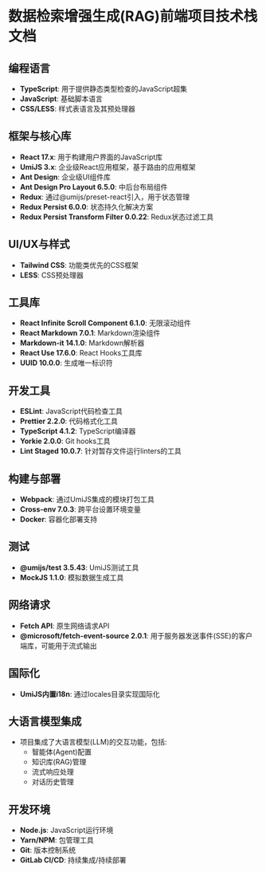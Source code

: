# 数据检索增强生成(RAG)前端项目技术栈文档

## 编程语言
- **TypeScript**: 用于提供静态类型检查的JavaScript超集
- **JavaScript**: 基础脚本语言
- **CSS/LESS**: 样式表语言及其预处理器

## 框架与核心库
- **React 17.x**: 用于构建用户界面的JavaScript库
- **UmiJS 3.x**: 企业级React应用框架，基于路由的应用框架
- **Ant Design**: 企业级UI组件库
- **Ant Design Pro Layout 6.5.0**: 中后台布局组件
- **Redux**: 通过@umijs/preset-react引入，用于状态管理
- **Redux Persist 6.0.0**: 状态持久化解决方案
- **Redux Persist Transform Filter 0.0.22**: Redux状态过滤工具

## UI/UX与样式
- **Tailwind CSS**: 功能类优先的CSS框架
- **LESS**: CSS预处理器

## 工具库
- **React Infinite Scroll Component 6.1.0**: 无限滚动组件
- **React Markdown 7.0.1**: Markdown渲染组件
- **Markdown-it 14.1.0**: Markdown解析器
- **React Use 17.6.0**: React Hooks工具库
- **UUID 10.0.0**: 生成唯一标识符

## 开发工具
- **ESLint**: JavaScript代码检查工具
- **Prettier 2.2.0**: 代码格式化工具
- **TypeScript 4.1.2**: TypeScript编译器
- **Yorkie 2.0.0**: Git hooks工具
- **Lint Staged 10.0.7**: 针对暂存文件运行linters的工具

## 构建与部署
- **Webpack**: 通过UmiJS集成的模块打包工具
- **Cross-env 7.0.3**: 跨平台设置环境变量
- **Docker**: 容器化部署支持

## 测试
- **@umijs/test 3.5.43**: UmiJS测试工具
- **MockJS 1.1.0**: 模拟数据生成工具

## 网络请求
- **Fetch API**: 原生网络请求API
- **@microsoft/fetch-event-source 2.0.1**: 用于服务器发送事件(SSE)的客户端库，可能用于流式输出

## 国际化
- **UmiJS内置i18n**: 通过locales目录实现国际化

## 大语言模型集成
- 项目集成了大语言模型(LLM)的交互功能，包括:
  - 智能体(Agent)配置
  - 知识库(RAG)管理
  - 流式响应处理
  - 对话历史管理

## 开发环境
- **Node.js**: JavaScript运行环境
- **Yarn/NPM**: 包管理工具
- **Git**: 版本控制系统
- **GitLab CI/CD**: 持续集成/持续部署 